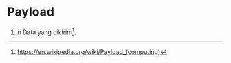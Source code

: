 # Payload

1. _n_ Data yang dikirim[^1].

[^1]: <https://en.wikipedia.org/wiki/Payload_(computing)>
